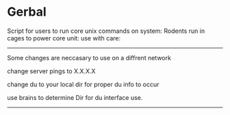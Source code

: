 Gerbal
======

Script for users to run core unix commands on system:
Rodents run in cages to power core unit:
use with care:

-------------------------------------------------------
Some changes are neccasary to use on a diffrent network


change server pings to X.X.X.X

change du to your local dir for proper du info to occur

use brains to determine Dir for du interface use.

-------------------------------------------------------
